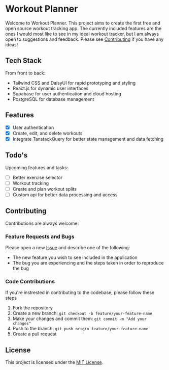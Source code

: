 # Workout Planner

Welcome to Workout Planner. This project aims to create the first free and open source workout tracking app. The currently included features are the ones I would most like to see in my ideal workout tracker, but I am always open to suggestions and feedback. Please see [Contributing](#contributing) if you have any ideas!

## Tech Stack

From front to back:

- Tailwind CSS and DaisyUI for rapid prototyping and styling
- React.js for dynamic user interfaces
- Supabase for user authentication and cloud hosting
- PostgreSQL for database management

## Features

- [x] User authentication
- [x] Create, edit, and delete workouts
- [x] Integrate TanstackQuery for better state management and data fetching

## Todo's

Upcoming features and tasks:

- [ ] Better exercise selector
- [ ] Workout tracking
- [ ] Create and plan workout splits
- [ ] Custom api for better data processing and access

## Contributing

Contributions are always welcome:

### Feature Requests and Bugs

Please open a new [Issue](https://github.com/traison-diedrich/workout-planner/issues) and describe one of the following:

- The new feature you wish to see included in the application
- The bug you are experiencing and the steps taken in order to reproduce the bug

### Code Contributions

If you're instrested in contributing to the codebase, please follow these steps

1. Fork the repository
2. Create a new branch: `git checkout -b feature/your-feature-name`
3. Make your changes and commit them: `git commit -m "Add your changes"`
4. Push to the branch: `git push origin feature/your-feature-name`
5. Create a pull request

## License

This project is licensed under the [MIT License](LICENSE).
